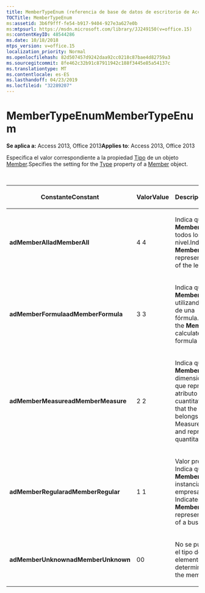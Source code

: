 ```yaml
---
title: MemberTypeEnum (referencia de base de datos de escritorio de Access)
TOCTitle: MemberTypeEnum
ms:assetid: 3b6f9fff-fe54-b917-9404-927e3a627e0b
ms:mtpsurl: https://msdn.microsoft.com/library/JJ249150(v=office.15)
ms:contentKeyID: 48544286
ms.date: 10/18/2018
mtps_version: v=office.15
localization_priority: Normal
ms.openlocfilehash: 82d507457d9242daa92cc0218c87bae4d82759a3
ms.sourcegitcommit: 8fe462c32b91c87911942c188f3445e85a54137c
ms.translationtype: MT
ms.contentlocale: es-ES
ms.lasthandoff: 04/23/2019
ms.locfileid: "32289207"
---
```

# <a name="membertypeenum"></a><span data-ttu-id="1bad4-102">MemberTypeEnum</span><span class="sxs-lookup"><span data-stu-id="1bad4-102">MemberTypeEnum</span></span>

<span data-ttu-id="1bad4-103">**Se aplica a:** Access 2013, Office 2013</span><span class="sxs-lookup"><span data-stu-id="1bad4-103">**Applies to**: Access 2013, Office 2013</span></span>

<span data-ttu-id="1bad4-104">Especifica el valor correspondiente a la propiedad [Tipo](type-property-ado-md.md) de un objeto [Member](member-object-ado-md.md).</span><span class="sxs-lookup"><span data-stu-id="1bad4-104">Specifies the setting for the [Type](type-property-ado-md.md) property of a [Member](member-object-ado-md.md) object.</span></span>

<br/>

<table>
<colgroup>
<col style="width: 33%" />
<col style="width: 33%" />
<col style="width: 33%" />
</colgroup>
<thead>
<tr class="header">
<th><p><span data-ttu-id="1bad4-105">Constante</span><span class="sxs-lookup"><span data-stu-id="1bad4-105">Constant</span></span></p></th>
<th><p><span data-ttu-id="1bad4-106">Valor</span><span class="sxs-lookup"><span data-stu-id="1bad4-106">Value</span></span></p></th>
<th><p><span data-ttu-id="1bad4-107">Descripción</span><span class="sxs-lookup"><span data-stu-id="1bad4-107">Description</span></span></p></th>
</tr>
</thead>
<tbody>
<tr class="odd">
<td><p><span data-ttu-id="1bad4-108"><strong>adMemberAll</strong></span><span class="sxs-lookup"><span data-stu-id="1bad4-108"><strong>adMemberAll</strong></span></span></p></td>
<td><p><span data-ttu-id="1bad4-109">4 </span><span class="sxs-lookup"><span data-stu-id="1bad4-109">4</span></span></p></td>
<td><p><span data-ttu-id="1bad4-110">Indica que el objeto <strong>Member</strong> representa todos los elementos del nivel.</span><span class="sxs-lookup"><span data-stu-id="1bad4-110">Indicates that the <strong>Member</strong> object represents all members of the level.</span></span></p></td>
</tr>
<tr class="even">
<td><p><span data-ttu-id="1bad4-111"><strong>adMemberFormula</strong></span><span class="sxs-lookup"><span data-stu-id="1bad4-111"><strong>adMemberFormula</strong></span></span></p></td>
<td><p><span data-ttu-id="1bad4-112">3 </span><span class="sxs-lookup"><span data-stu-id="1bad4-112">3</span></span></p></td>
<td><p><span data-ttu-id="1bad4-113">Indica que el objeto <strong>Member</strong> se calcula utilizando una expresión de una fórmula.</span><span class="sxs-lookup"><span data-stu-id="1bad4-113">Indicates that the <strong>Member</strong> object is calculated using a formula expression.</span></span></p></td>
</tr>
<tr class="odd">
<td><p><span data-ttu-id="1bad4-114"><strong>adMemberMeasure</strong></span><span class="sxs-lookup"><span data-stu-id="1bad4-114"><strong>adMemberMeasure</strong></span></span></p></td>
<td><p><span data-ttu-id="1bad4-115">2 </span><span class="sxs-lookup"><span data-stu-id="1bad4-115">2</span></span></p></td>
<td><p><span data-ttu-id="1bad4-116">Indica que el objeto <strong>Member</strong> pertenece a la dimensión Measures y que representa un atributo cuantitativo.</span><span class="sxs-lookup"><span data-stu-id="1bad4-116">Indicates that the <strong>Member</strong> object belongs to the Measures dimension and represents a quantitative attribute.</span></span></p></td>
</tr>
<tr class="even">
<td><p><span data-ttu-id="1bad4-117"><strong>adMemberRegular</strong></span><span class="sxs-lookup"><span data-stu-id="1bad4-117"><strong>adMemberRegular</strong></span></span></p></td>
<td><p><span data-ttu-id="1bad4-118">1 </span><span class="sxs-lookup"><span data-stu-id="1bad4-118">1</span></span></p></td>
<td><p><span data-ttu-id="1bad4-p101">Valor predeterminado. Indica que el objeto <strong>Member</strong> representa una instancia de una entidad empresarial.</span><span class="sxs-lookup"><span data-stu-id="1bad4-p101">Default. Indicates that the <strong>Member</strong> object represents an instance of a business entity.</span></span></p></td>
</tr>
<tr class="odd">
<td><p><span data-ttu-id="1bad4-121"><strong>adMemberUnknown</strong></span><span class="sxs-lookup"><span data-stu-id="1bad4-121"><strong>adMemberUnknown</strong></span></span></p></td>
<td><p><span data-ttu-id="1bad4-122">0</span><span class="sxs-lookup"><span data-stu-id="1bad4-122">0</span></span></p></td>
<td><p><span data-ttu-id="1bad4-123">No se puede determinar el tipo de elemento.</span><span class="sxs-lookup"><span data-stu-id="1bad4-123">Cannot determine the type of the member.</span></span></p></td>
</tr>
</tbody>
</table>


